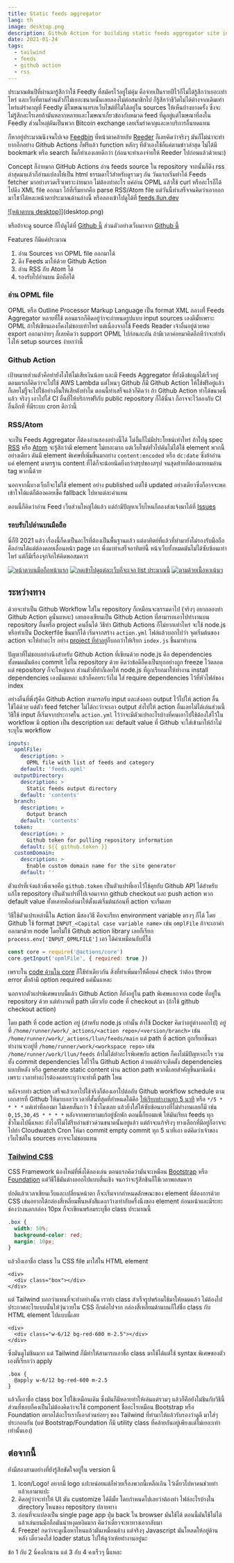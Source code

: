 ```yaml
---
title: Static feeds aggregator
lang: th
image: desktop.png
description: Github Action for building static feeds aggregator site in your repository
date: 2021-01-24
tags:
  - tailwind
  - feeds
  - github action
  - rss
---
```


ประมาณต้นปีที่ผ่านมารู้สึกว่าใช้ Feedly ที่สมัครไว้อยู่ไม่คุ้ม คือจ่ายเป็นรายปีไว้ก็ไม่ได้รู้สึกว่าเยอะเท่าไหร่ และเว็บที่ตามส่วนตัวก็ไม่เยอะขนาดนั้นเลยลองไม่ต่อสมาชิกไป ก็รู้สึกว่าชีวิตไม่ได้ต่างจากเดิมเท่าไหร่แต่รำคาญที่ Feedly มีโฆษณาแทรกเว็บไซต์ที่ไม่ได้อยู่ใน sources ให้เห็นบ้างบางครั้ง ซึ่งจะไม่รู้สึกอะไรเลยถ้ามันหลากหลายและโฆษณาเกี่ยวข้องกับหมวด feed ที่ดูอยู่แต่โฆษณาที่ลงใน Feedly ส่วนใหญ่ดันเป็นพวก Bitcoin exchange เลยเริ่มรำคาญและหาบริการอื่นทดแทน

ก็หาอยู่ประมาณนึงจนไปเจอ [Feedbin](https://feedbin.com/) ที่หน้าตาคล้ายกับ [Reeder](https://reederapp.com/) ก็เลยคิดว่าจริงๆ มันก็ไม่น่าจะทำยากอีกอย่าง Github Actions ก็ฟรีแล้ว function หลักๆ ที่ตัวเองใช้ก็แค่ตามข่าวล่าสุด ไม่ได้มี bookmark หรือ search งั้นก็ทำเองเลยดีกว่า (ก่อนจะทำเองจ่ายให้ Reeder ไปก่อนแล้วด้วยนะ)

Concept ก็ง่ายมาก GitHub Actions อ่าน feeds source ใน repository จากนั้นก็ดึง rss ล่าสุดมาแล้วก็อ่านแปลงให้เป็น html ธรรมดาไว้สำหรับดูรวมๆ กัน วันแรกเริ่มทำได้ Feeds fetcher มาอย่างรวดเร็วเพราะง่ายมาก ไม่ต้องทำอะไร แค่อ่าน OPML แล้วใช้ curl หรืออะไรก็ได้ไปดึง XML file ออกมา ไอ้ที่เริ่มยากคือ parse RSS/Atom file แต่วันนี้ทำเสร็จจนคิดว่าเอาออกมาโชว์ได้หละหน้าตาประมาณด้านล่างนี้ หรือลองเข้าไปดูได้ที่ [feeds.llun.dev](https://feeds.llun.dev)

[![หน้าตาบน desktop]](desktop-pichi.png)](desktop.png)

หรือถ้าจะดู source ก็ไปดูได้ที่ [Github นี้](https://github.com/llun/feeds) ส่วนตัวอย่างเว็บมาจาก [Github นี้](https://github.com/llun/personal-feeds)

Features กีมีแค่ประมาณ

1. อ่าน Sources จาก OPML file ออกมาได้
2. ดึง Feeds มาให้ด้วย Github Action
3. อ่าน RSS กับ Atom ได้
4. รองรับไปอ่านบน มือถือได้

### อ่าน OPML file

OPML หรือ Outline Processor Markup Language เป็น format XML กลางที่ Feeds Aggregator หลายที่ใช้ ตอนแรกก็คิดอยู่ว่าจะกำหนดรูปแบบ input sources เองดีมั้ยเพราะ OPML ถ้าให้เขียนเองก็คงไม่ชอบเท่าไหร่ แต่เนื่องจากใช้ Feeds Reader เจ้าอื่นอยู่ด้วยพอ export ออกมาง่ายๆ ก็เลยคิดว่า support OPML ไปก่อนละกัน ถ้ามีเวลาค่อยมาคิดอีกทีว่าจะทำยังไงให้ setup sources ง่ายกว่านี้

### Github Action

เป้าหมายส่วนตัวคือทำยังไงให้ไม่เสียเงินน้อย และมี Feeds Aggregator ที่ยังดึงข้อมูลได้เร็วอยู่ ตอนแรกก็คิดว่าจะไปใช้ AWS Lambda แต่ไหนๆ Github ก็มี Github Action ให้ใช้ฟรีอยู่แล้ว ก็เลยไม่รู็จะไปใช้อย่างอื่นให้เสียตังทำไม
ตอนนี้ทำเสร็จแล้วก็คิดว่า ถ้า Github Action ทำได้ขนาดนี้แล้ว จริงๆ เอาไปใส่ CI อื่นที่ให้บริการฟรีกับ public repository ก็ได้นี่นา ก็อาจจะไว้ลองกับ CI อื่นอีกที ที่มีระบบ cron ดีกว่านี้

### RSS/Atom

จะเป็น Feeds Aggregator ก็ต้องอ่านสองอย่างนี้ได้ ไม่งั้นก็ไม่มีประโยชน์เท่าไหร่ ถ้าไปดู spec [RSS](https://validator.w3.org/feed/docs/rss2.html) หรือ [Atom](https://tools.ietf.org/html/rfc4287) จะรู้สึกว่ามี element ไม่เยอะมาก แต่เว็บไซต์ทั่วไปดันไม่ได้ใช้ element พวกนี้อย่างเดียว ดันมี element พิเศษที่เพิ่มขึ้นมาอย่าง `content:encoded` หรือ `dc:date` ซึ่งถ้าอ่านแค่ element มาตรฐาน content ที่ได้ก็จะน้อยนิดยิ่งกว่าสรุปของสรุป จนสุดท้ายก็ต้องมายอมอ่าน tag พวกนี้ด้วย

นอกจากนี้บางเว็บก็จะไม่ใช้ element อย่าง published แต่ใช้ updated อย่างเดียวซึ่งก็อาจจะพอเข้าใจได้แต่ก็ต้องคอยเช็ค fallback ไปหาแต่ละค่าแทน

ตอนนี้ก็คิดว่าอ่าน Feed เว็บส่วนใหญ่ได้แล้ว แต่ถ้ามีปัญหาเว็บไหนก็ลองส่งแจ้งมาได้ที่ [Issues](https://github.com/llun/feeds/issues)

### รอบรับไปอ่านบนมือถือ

นี่ก็ปี 2021 แล้ว เรื่องนี้ก็คงเป็นอะไรที่ต้องเป็นพื้นฐานแล้ว แต่อาทิตย์ที่แล้วที่ทำมายังไม่รองรับมือถือ คืออ่านได้แต่ต้องคอยเลื่อนหน้า page เอา พึ่งมาทำเสร็จอาทิตย์นี้ หน้าเว็บทั้งหมดมันไม่ได้ซับซ้อนเท่าไหร่ แต่ก็มีเรื่องจุกจิกให้คิดพอสมควร

[![หน้าตาบนมือถือหน้าแรก](mobile-category-pichi.png)](mobile-category.png)
[![กดเข้าไปดูแต่ละเว็บก็จะเจอ list ประมาณนี้](mobile-site-list-pichi.png)](mobile-site-list.png)
[![ตามด้วยเนื้อหาเน้นๆ](mobile-content-pichi.png)](mobile-content.png)

## ระหว่างทาง

ด้วยจะทำเป็น Github Workflow ใส่ใน repository ก็เหมือนจะธรรมดาไป (จริงๆ อยากลองทำ Github Action ดูนั่นแหละ) เลยลองเขียนเป็น Github Action ที่สามารถเอาไปทำงานบน repository อื่นหรือ project คนอื่นได้ วิธีทำ Github Actions ก็ไม่ยากเท่าไหร่ จะใช้ node.js หรือทำเป็น Dockerfile ขึ้นมาก็ได้ เริ่มจากสร้าง `action.yml` ไฟล์แล้วบอกไปว่า จุดเริ่มต้นของ action จะให้ทำอะไร อย่าง [project ที่ทำอยู่](https://github.com/llun/feeds/blob/main/action.yml)ก็บอกว่าให้เรียก `index.js` ขึ้นมาทำงาน

ปัญหาที่ไม่ชอบอย่างนึงสำหรับ Github Action ที่เขียนด้วย node.js คือ dependencies ทั้งหมดมันต้อง commit ไปใน repository ด้วย คิดว่าข้อดีก็คงเป็นทุกอย่างถูก freeze ไว้ตลอด แต่ repository ก็จะใหญ่มาก ส่วนตัวที่ทำก็เลยให้ node.js ที่ถูกเรียกมาให้ทำงาน install dependencies เองนั่นแหละ แล้วก็คอยระวังไม่ ใส่ require dependencies ไว้ที่หัวไฟล์ของ index

อย่างอื่นที่พึ่งรู้คือ Github Action สามารถรับ input และส่งออก output ไว้ไปให้ action อื่นใช้ได้ด้วย แต่ตัว feed fetcher ไม่ได้กะว่าจะเอา output ส่งไปให้ action อื่นเลยไม่ได้เล่นส่วนนี้ วิธีใช้ input ก็เริ่มจากประกาศใน `action.yml` ไว้ว่าจะมีตัวแปรอะไรบ้างที่คนเอาไปใช้ต้องใส่ไว้ใน workflow มี option เป็น description และ default value ที่ Github จะใส่เข้ามาให้ถ้าไม่ระบุใน workflow

```yml
inputs:
  opmlFile:
    description: >
      OPML file with list of feeds and category
    default: 'feeds.opml'
  outputDirectory:
    description: >
      Static feeds output directory
    default: 'contents'
  branch:
    description: >
      Output branch
    default: 'contents'
  token:
    description: >
      Github token for pulling repository information
    default: ${{ github.token }}
  customDomain:
    description: >
      Enable custom domain name for the site generator
    default: ''
```

ตัวแปรที่เจ๋งแล้วพึ่งเจอคือ `github.token` เป็นตัวแปรที่เอาไว้ใช้คุยกับ Github API ได้สำหรับแก้ไข repository เป็นตัวแปรที่ไปเจอมาจาก github checkout และ push action พวก default value ทั้งหลายคือส่งมาให้ตั้งแต่เริ่มต้นก่อนที่ action จะเริ่มเลย

วิธีใช้ตัวแปรเหล่านี้ใน Action มีสองวิธี คือจะเรียก environment variable ตรงๆ ก็ได้ โดย Github ใช้ format `INPUT_<Capital case variable name>` เช่น `omplFile` ถ้าจะเอาค่าออกมาด้วย node โดยไม่ใช้ Github action library เลยก็เรียก `process.env['INPUT_OPMLFILE']` เอา ได้ค่าเหมือนกับที่ใช้

```js
const core = require('@actions/core')
core.getInput('opmlFile', { required: true })
```

เพราะใน [code ด้านใน core](https://github.com/actions/toolkit/blob/main/packages/core/src/core.ts#L85-L86) ก็ใช้ท่าเดียวกัน สิ่งที่ทำเพิ่มมาให้คือแค่ check ว่าต้อง throw error มั้ยถ้ามี option required แค่นั้นแหละ

นอกจากตัวแปรพิเศษแบบนี้แล้ว Github Action ก็ยังอยู่ใน path พิเศษแยกจาก code ที่อยู่ใน repository ด้วย แต่ทำงานที่ path เดียวกับ code ที่ checkout มา​ (ถ้าใช้ github checkout action)

โดย path ที่ code action อยู่ (สำหรับ node.js เท่านั้น ถ้าใช้ Docker คิดว่าอยู่ต่างออกไป) อยู่ที่ `/home/runner/work/_actions/<action repo>/<version/branch>` เช่น `/home/runner/work/_actions/llun/feeds/main` แต่ path ที่ action ถูกเรียกขึ้นมาทำงานจะอยู่ที่ `/home/runner/work/<workspace repo>` เช่น `/home/runner/work/llun/feeds` ถ้าไม่ได้ทำอะไรพิเศษกับ action ก็คงไม่มีปัญหาอะไร รวมทั้ง commit dependencies ใส่ไว้ใน Github Action ด้วยแต่ถ้าจะติดตั้ง dependencies แยกทีหลัง หรือ generate static content ผ่าน action path พวกนี้เลยสำคัญขึ้นมานิดนึงเพราะ เวลาทำอะไรต้องคอยระบุว่าจะทำที่ path ไหน

หลังจากทำ action เสร็จแล้วเอาไปใช้จริงก็ต้องเอาไปต่อกับ Github workflow schedule ตามเอกสารที่ Github ให้มาบอกว่าเวลาที่สั้นที่สุดที่กำหนดได้คือ [ให้เรียกทำงานทุก 5 นาที](https://docs.github.com/en/actions/reference/workflow-syntax-for-github-actions#onschedule) หรือ `*/5 * * * *` แต่เท่าที่ลองมา ไม่เคยสั้นกว่า 1 ชั่วโมงเลย แล้วยิ่งใส่ให้ซับซ้อนบางที่ไม่ทำงานเลยก็มี เช่น `0,15,30,45 * * * *` หลังจากพยายามแก้อยู่ซักพัก ตอนนี้ก็ยอมแพ้ ให้มันเรียก feeds ทุกชั่วโมงไปนี่แหละ ยังไงก็ไม่ได้รีบอ่านข่าวด่วนขนาดนั้นอยู่แล้ว แต่ถ้าจะแก้จริงๆ ทางเลือกที่มีอยู่ก็อาจจะไปทำ Cloudwatch Cron ให้มา commit empty commit ทุก 5 นาทีเอา แต่คิดว่าเจ้าของเว็บไซต์ใน sources อาจจะไม่ชอบแทน

### [Tailwind CSS](https://tailwindcss.com/)

CSS Framework น้องใหม่ที่พึ่งได้ลองเล่น ตอนแรกคิดว่ามันจะเหมือน [Bootstrap](https://getbootstrap.com/) หรือ [Foundation](https://get.foundation/) แต่วิธีใช้มันต่างออกไปแบบสิ้นเชิง จนกว่าจะรู้สึกชินก็ใช้เวลาพอสมควร

ปกติแล้วเวลาเขียนเว็บและเปลี่ยนหน้าตา ก็จะเริ่มจากกำหนดลักษณะของ element ที่ต้องการด้วย CSS เช่นอยากได้กล่องสี่เหลี่ยมพื้นหลังสีแดงกว้างเท่ากับครึ่งนึงของ element ก่อนหน้าและมีระยะช่องว่างนอกกล่อง 10px ก็จะเขียนพร้อมระบุชื่อ class ประมาณนี้

```css
.box {
  width: 50%;
  background-color: red;
  margin: 10px;
}
```

แล้วถึงเอาชื่อ class ใน CSS file มาใส่ใน HTML element

```
<div>
  <div class="box"></div>
</div>
```

แต่ Tailwind บอกว่าแทนที่จะทำอย่างนั้น เราทำ class สำเร็จรูปพร้อมใช้มาให้หมดแล้ว ไม่ต้องไปประกาศอะไรแบบนั้นให้วุ่นวายใน CSS อีกต่อไปจาก กล่องสี่เหลี่ยมด้านบนก็ใส่ชื่อ class กับ HTML element ไปแบบนี้เลย

```
<div>
  <div class="w-6/12 bg-red-600 m-2.5"></div>
</div>
```

ซึ่งมันดูไม่ชินมาก แต่ Tailwind ก็มีท่าให้สามารถเอาชื่อ class มาใช้ได้แต่ใช้ syntax พิเศษของตัวเองที่เรียกว่า apply

```
.box {
  @apply w-6/12 bg-red-600 m-2.5
}
```

แล้วก็เอาชื่อ class box ไปใช้เหมือนเดิม ซึ่งมันก็มีหลายท่าให้เล่นแต่รวมๆ แล้วก็คือยังไม่ชินกับวิธีนี้ ส่วนที่ชอบก็คงเป็นไม่ต้องคิดว่าจะใช้ component ชื่ออะไรเหมือน Bootstrap หรือ Foundation อยากได้อะไรเราก็เอาส่วนย่อยๆ ของ Tailwind ที่ทำมาให้แล้วรับรองว่าดูดี มาใส่ๆ ประกอบกัน (แต่ Bootstrap/Foundation ก็มี utility class ที่คล้ายกันอยู่เพียงแต่ไม่เยอะเท่า เท่านั้นเอง)

## ต่อจากนี้

ยังมีสองสามอย่างที่ยังรู้สึกขัดใจอยู่ใน version นี้

1. Icon/Logo! อยากมี logo แปะหน่อยแต่ก็ห่วยเรื่องพวกนี้เหลือเกิน ไว้เดี๋ยวไปหาคนช่วยทำแล้วเอามาแปะ
2. คิดอยู่ว่าจะทำให้ UI มัน customize ได้ดีมั้ย โดยกำหนดไปเลยว่าต้องทำ ไฟล์อะไรบ้างใน directory ไหนของ repository ปลายทาง
3. ก่อนที่จะแปลงเป็น single page app ปุ่ม back ใน browser มันใช้ได้ ตอนนี้มันใช้ไม่ได้ แล้วเล่นบนมือถือมันน่าหงุดหงิดมาก คิดว่าเดี๋ยวจะหาทางเอากลับมา
4. Freeze! กดว่าจะดูเนื้อหาไหนแล้วมันเหมือนค้าง แต่จริงๆ Javascript มันโหลดให้อยู่ด้านหลัง เดี๋ยวคงใส่ loader status ไปให้ดูว่าเห้ยทำงานอยู่นะ

ข้อ 1 กับ 2 นี่คงอีกนาน แต่ 3 กับ 4 คงเร็วๆ นี้แหละ
